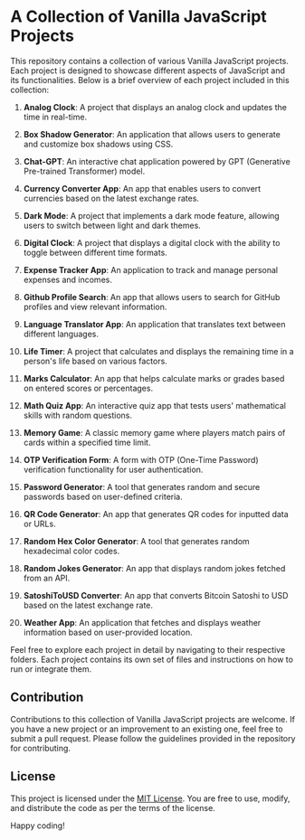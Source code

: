 # A Collection of Vanilla JavaScript Projects

This repository contains a collection of various Vanilla JavaScript projects. Each project is designed to showcase different aspects of JavaScript and its functionalities. Below is a brief overview of each project included in this collection:

1. **Analog Clock**: A project that displays an analog clock and updates the time in real-time.

2. **Box Shadow Generator**: An application that allows users to generate and customize box shadows using CSS.

3. **Chat-GPT**: An interactive chat application powered by GPT (Generative Pre-trained Transformer) model.

4. **Currency Converter App**: An app that enables users to convert currencies based on the latest exchange rates.

5. **Dark Mode**: A project that implements a dark mode feature, allowing users to switch between light and dark themes.

6. **Digital Clock**: A project that displays a digital clock with the ability to toggle between different time formats.

7. **Expense Tracker App**: An application to track and manage personal expenses and incomes.

8. **Github Profile Search**: An app that allows users to search for GitHub profiles and view relevant information.

9. **Language Translator App**: An application that translates text between different languages.

10. **Life Timer**: A project that calculates and displays the remaining time in a person's life based on various factors.

11. **Marks Calculator**: An app that helps calculate marks or grades based on entered scores or percentages.

12. **Math Quiz App**: An interactive quiz app that tests users' mathematical skills with random questions.

13. **Memory Game**: A classic memory game where players match pairs of cards within a specified time limit.

14. **OTP Verification Form**: A form with OTP (One-Time Password) verification functionality for user authentication.

15. **Password Generator**: A tool that generates random and secure passwords based on user-defined criteria.

16. **QR Code Generator**: An app that generates QR codes for inputted data or URLs.

17. **Random Hex Color Generator**: A tool that generates random hexadecimal color codes.

18. **Random Jokes Generator**: An app that displays random jokes fetched from an API.

19. **SatoshiToUSD Converter**: An app that converts Bitcoin Satoshi to USD based on the latest exchange rate.

20. **Weather App**: An application that fetches and displays weather information based on user-provided location.

Feel free to explore each project in detail by navigating to their respective folders. Each project contains its own set of files and instructions on how to run or integrate them.

## Contribution
Contributions to this collection of Vanilla JavaScript projects are welcome. If you have a new project or an improvement to an existing one, feel free to submit a pull request. Please follow the guidelines provided in the repository for contributing.

## License
This project is licensed under the [MIT License](LICENSE). You are free to use, modify, and distribute the code as per the terms of the license.

Happy coding!
